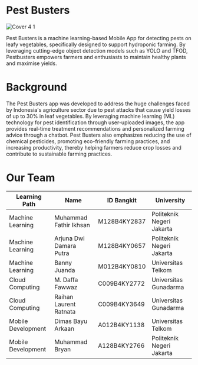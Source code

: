 # Pest Busters

![Cover 4 1](https://github.com/user-attachments/assets/80c28bf9-3cef-4f15-849f-c2a9f82f99ca)

Pest Busters is a machine learning-based Mobile App for detecting pests on leafy vegetables, specifically designed to support hydroponic farming. By leveraging cutting-edge object detection models such as YOLO and TFOD, Pestbusters empowers farmers and enthusiasts to maintain healthy plants and maximise yields.

# Background

The Pest Busters app was developed to address the huge challenges faced by Indonesia's agriculture sector due to pest attacks that cause yield losses of up to 30% in leaf vegetables. By leveraging machine learning (ML) technology for pest identification through user-uploaded images, the app provides real-time treatment recommendations and personalized farming advice through a chatbot. Pest Busters also emphasizes reducing the use of chemical pesticides, promoting eco-friendly farming practices, and increasing productivity, thereby helping farmers reduce crop losses and contribute to sustainable farming practices.

# Our Team

| Learning Path  | Name | ID Bangkit | University |
| ------------- | ------------- |------------- | ------------- |
| Machine Learning  | Muhammad Fathir Ikhsan  | M128B4KY2837  | Politeknik Negeri Jakarta  |
| Machine Learning  |  Arjuna Dwi Damara Putra  | M128B4KY0657  | Politeknik Negeri Jakarta  |
| Machine Learning  | Banny Juanda  | M012B4KY0810  | Universitas Telkom  |
| Cloud Computing  | M. Daffa Fawwaz  | C009B4KY2772  | Universitas Gunadarma  |
| Cloud Computing  | Raihan Laurent Ratnata  | C009B4KY3649  | Universitas Gunadarma  |
| Mobile Development  | Dimas Bayu Arkaan  | A012B4KY1138  | Universitas Telkom  |
| Mobile Development  | Muhammad Bryan  | A128B4KY2766  | Politeknik Negeri Jakarta  |
